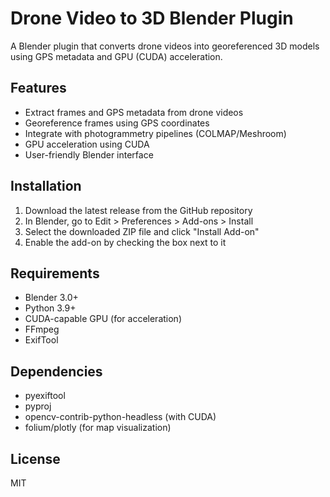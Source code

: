 # Drone Video to 3D Blender Plugin

A Blender plugin that converts drone videos into georeferenced 3D models using GPS metadata and GPU (CUDA) acceleration.

## Features

- Extract frames and GPS metadata from drone videos
- Georeference frames using GPS coordinates
- Integrate with photogrammetry pipelines (COLMAP/Meshroom)
- GPU acceleration using CUDA
- User-friendly Blender interface

## Installation

1. Download the latest release from the GitHub repository
2. In Blender, go to Edit > Preferences > Add-ons > Install
3. Select the downloaded ZIP file and click "Install Add-on"
4. Enable the add-on by checking the box next to it

## Requirements

- Blender 3.0+
- Python 3.9+
- CUDA-capable GPU (for acceleration)
- FFmpeg
- ExifTool

## Dependencies

- pyexiftool
- pyproj
- opencv-contrib-python-headless (with CUDA)
- folium/plotly (for map visualization)

## License

MIT
